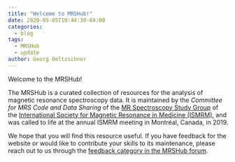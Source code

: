 ```yaml
---
title: "Welcome to MRSHub!"
date: 2020-05-05T10:44:30-04:00
categories:
  - blog
tags:
  - MRSHub
  - update
author: Georg Oeltzschner
---
```


Welcome to the MRSHub!

The MRSHub is a curated collection of resources for the analysis of magnetic resonance spectroscopy data. It is maintained by the *Committee for MRS Code and Data Sharing*  of the [MR Spectroscopy Study Group](https://www.ismrm.org/study-groups/mr-spectroscopy/) of the [International Society for Magnetic Resonance in Medicine (ISMRM)](https://www.ismrm.org), and was called to life at the annual ISMRM meeting in Montréal, Canada, in 2019.

We hope that you will find this resource useful. If you have feedback for the website or would like to contribute your skills to its maintenance, please reach out to us through the [feedback category in the MRSHub forum](https://forum.mrshub.org/c/site-feedback/2).
